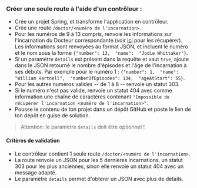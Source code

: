 ### Créer une seule route à l'aide d'un contrôleur :

-   Crée un projet Spring, et transforme l'application en contrôleur.
-   Crée une route  `/doctor/<numéro de l'incarnation>`.
-   Pour les numéros de 9 à 13 compris, renvoie les informations sur l'incarnation du Docteur correspondante (voir  [ici](https://en.wikipedia.org/wiki/The_Doctor_%28Doctor_Who%29#Actors)  pour les récupérer). Les informations sont renvoyées au format JSON, et incluent le numéro et le nom sous la forme  `{"number": 13,  "name":  "Jodie Whittaker"}`.
-   Si un paramètre  `details`  est présent dans la requête et vaut  `true`, ajoute dans le JSON retourné le nombre d'épisodes et l'âge de l'incarnation à ses débuts. Par exemple pour le numéro 1 :  `{"number": 1,  "name":  "William Hartnell",  "numberOfEpisodes": 134,  "ageAtStart": 55}`.
-   Pour les autres numéros valides -- de 1 à 8 -- renvoie un statut 303.
-   Si le numéro n'est pas valide, renvoie un statut 404 avec comme information une chaîne de caractères contenant  `"Impossible de récupérer l'incarnation <numéro de l'incarnation>"`.
-   Pousse le contenu de ton projet dans un dépôt GitHub et poste le lien de ton dépôt en guise de solution.

> Attention: le paramètre  `details`  doit être optionnel !

#### Critères de validation

-   Le contrôleur contient 1 seule route  `/doctor/<numéro de l'incarnation>`.
-   La route renvoie un JSON pour les 5 dernières incarnations, un statut 303 pour les plus anciennes, sinon elle renvoie un statut 404 avec un message adapté.
-   Le paramètre  `details`  permet d'obtenir un JSON avec plus de détails.